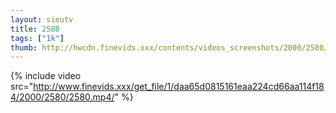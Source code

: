 ```yaml
--- 
layout: sieutv
title: 2580
tags: ["1k"]
thumb: http://hwcdn.finevids.xxx/contents/videos_screenshots/2000/2580/preview.mp4.jpg
---
```

{% include video src="http://www.finevids.xxx/get_file/1/daa65d0815161eaa224cd66aa114f184/2000/2580/2580.mp4/" %} 
